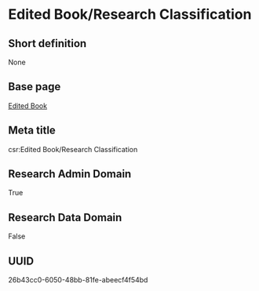 # Edited Book/Research Classification
## Short definition
None
## Base page
[Edited Book](https://github.com/EuroCRIS/CASRAI-Dictionairies/blob/main/Objects/Edited%20Book.md)
## Meta title
csr:Edited Book/Research Classification
## Research Admin Domain
True
## Research Data Domain
False
## UUID
26b43cc0-6050-48bb-81fe-abeecf4f54bd
